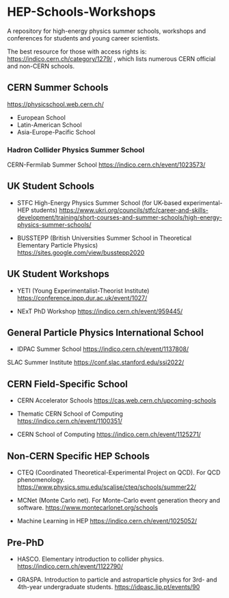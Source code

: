 # HEP-Schools-Workshops
A repository for high-energy physics summer schools, workshops and conferences for students and young career scientists. 

The best resource for those with access rights is: https://indico.cern.ch/category/1279/ , which lists numerous CERN official and non-CERN schools.

## CERN Summer Schools
https://physicschool.web.cern.ch/
* European School
* Latin-American School
* Asia-Europe-Pacific School

### Hadron Collider Physics Summer School
CERN-Fermilab Summer School
https://indico.cern.ch/event/1023573/


## UK Student Schools
* STFC High-Energy Physics Summer School
(for UK-based experimental-HEP students)
https://www.ukri.org/councils/stfc/career-and-skills-development/training/short-courses-and-summer-schools/high-energy-physics-summer-schools/

* BUSSTEPP (British Universities Summer School in Theoretical Elementary Particle Physics)
https://sites.google.com/view/busstepp2020

## UK Student Workshops
* YETI (Young Experimentalist-Theorist Institute)
https://conference.ippp.dur.ac.uk/event/1027/

* NExT PhD Workshop
https://indico.cern.ch/event/959445/



## General Particle Physics International School
* IDPAC Summer School
https://indico.cern.ch/event/1137808/

SLAC Summer Institute
https://conf.slac.stanford.edu/ssi2022/



## CERN Field-Specific School
* CERN Accelerator Schools
https://cas.web.cern.ch/upcoming-schools

* Thematic CERN School of Computing
https://indico.cern.ch/event/1100351/

* CERN School of Computing
https://indico.cern.ch/event/1125271/


## Non-CERN Specific HEP Schools
* CTEQ (Coordinated Theoretical-Experimental Project on QCD). For QCD phenomenology.
https://www.physics.smu.edu/scalise/cteq/schools/summer22/

* MCNet (Monte Carlo net). For Monte-Carlo event generation theory and software.
https://www.montecarlonet.org/schools

* Machine Learning in HEP
https://indico.cern.ch/event/1025052/



## Pre-PhD
* HASCO. Elementary introduction to collider physics.
https://indico.cern.ch/event/1122790/

* GRASPA. Introduction to particle and astroparticle physics for 3rd- and 4th-year undergraduate students.
https://idpasc.lip.pt/events/90


